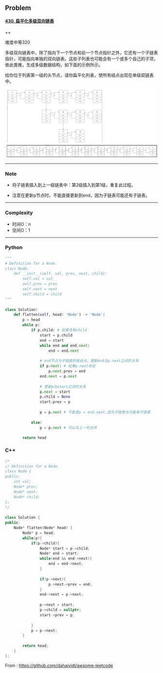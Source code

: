 ## Problem

#### [430. 扁平化多级双向链表](https://leetcode-cn.com/problems/flatten-a-multilevel-doubly-linked-list/)

++

难度中等320

多级双向链表中，除了指向下一个节点和前一个节点指针之外，它还有一个子链表指针，可能指向单独的双向链表。这些子列表也可能会有一个或多个自己的子项，依此类推，生成多级数据结构，如下面的示例所示。

给你位于列表第一级的头节点，请你扁平化列表，使所有结点出现在单级双链表中。

![image-20211219114745042](imgs/image-20211219114745042.png)



------

### Note

- 将子链表插入到上一级链表中：第2级插入到第1级，重复此过程。 

- 注意在更新p节点时，不能直接更新到end，因为子链表可能还有子链表。

  

------

### Complexity

- 时间O：n
- 空间O：1

------

### Python

```python
"""
# Definition for a Node.
class Node:
    def __init__(self, val, prev, next, child):
        self.val = val
        self.prev = prev
        self.next = next
        self.child = child
"""

class Solution:
    def flatten(self, head: 'Node') -> 'Node':
        p = head
        while p:
            if p.child: # 如果含有child
                start = p.child
                end = start
                while end and end.next:
                    end = end.next
                
                # end节点为子链表的尾结点，更新end与p.next之间的关系
                if p.next: # 如果p.next存在
                    p.next.prev = end
                end.next = p.next
                
                # 更新p与start之间的关系
                p.next = start
                p.child = None
                start.prev = p

                p = p.next # 不能是p = end.next,因为子链表也可能有子链表

            else:
                p = p.next # 可以与上一句合并

        return head
```

### C++

```C++
/*
// Definition for a Node.
class Node {
public:
    int val;
    Node* prev;
    Node* next;
    Node* child;
};
*/

class Solution {
public:
    Node* flatten(Node* head) {
        Node* p = head;
        while(p){
            if(p->child){
                Node* start = p->child;
                Node* end = start;
                while(end && end->next){
                    end = end->next;
                }

                if(p->next){
                    p->next->prev = end;
                }
                end->next = p->next;

                p->next = start;
                p->child = nullptr;
                start->prev = p;

            }
            p = p->next;
        }
        
        return head;
    }
};
```



From : https://github.com/dahaiyidi/awsome-leetcode
